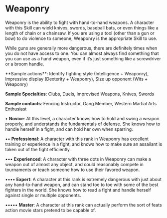 # **Weaponry**

Weaponry is the ability to fight with
hand-to-hand weapons. A character with
this Skill can wield knives, swords, baseball
bats, or even things like a length of chain or
a chainsaw. If you are using a tool (other than a
gun or bow) to do violence to someone, Weaponry
is the appropriate Skill to use.

While guns are generally more dangerous, there are
definitely times when you do not have access to one. You
can almost always find something that you can use as a
hand weapon, even if it’s just something like a screwdriver
or a broom handle.

<Long>
**Sample actions**: Identify fighting style (Intelligence +
Weaponry), Impressive display (Dexterity + Weaponry),
Size up opponent (Wits + Weaponry)

**Sample Specialties**: Clubs, Duels, Improvised Weapons,
Knives, Swords

**Sample contacts**: Fencing Instructor, Gang Member,
Western Martial Arts Enthusiast

• **Novice**: At this level, a character knows how to
hold and swing a weapon properly, and understands the fundamentals of defense. She knows
how to handle herself in a fight, and can hold her
own when sparring.

•• **Professional**: A character with this rank in
Weaponry has excellent training or experience in
a fight, and knows how to make sure an assailant
is taken out of the fight efficiently.

••• **Experienced**: A character with three dots in
Weaponry can make a weapon out of almost any object, and could reasonably compete in tournaments
or teach someone how to use their favored weapon.

•••• **Expert**: A character at this rank is extremely dangerous with just about any hand-to-hand weapon, and
can stand toe to toe with some of the best fighters
in the world. She knows how to read a fight and
handle herself against single or multiple opponents.

••••• **Master**: A character at this rank can actually perform the sort of feats action movie stars pretend
to be capable of.
</Long>